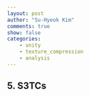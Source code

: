 ```yaml
---
layout: post
author: "Su-Hyeok Kim"
comments: true
show: false
categories:
    - unity
    - texture_compression
    - analysis
---
```


## 5\. S3TCs
